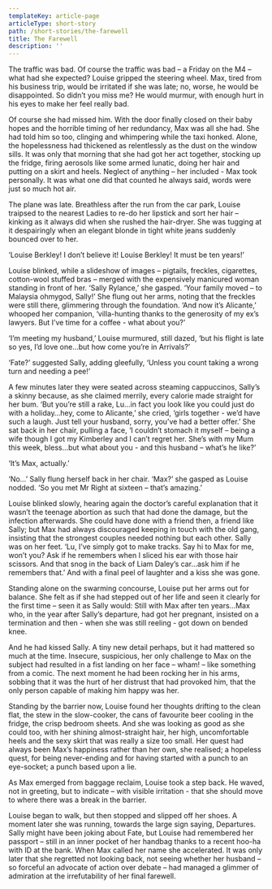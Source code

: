 ```yaml
---
templateKey: article-page
articleType: short-story
path: /short-stories/the-farewell
title: The Farewell
description: ''
---
```


The traffic was bad. Of course the traffic was bad – a Friday on the M4 – what had she expected? Louise gripped the steering wheel. Max, tired from his business trip, would be irritated if she was late; no, worse, he would be disappointed. So didn’t you miss me? He would murmur, with enough hurt in his eyes to make her feel really bad.

Of course she had missed him. With the door finally closed on their baby hopes and the horrible timing of her redundancy, Max was all she had. She had told him so too, clinging and whimpering while the taxi honked. Alone, the hopelessness had thickened as relentlessly as the dust on the window sills. It was only that morning that she had got her act together, stocking up the fridge, firing aerosols like some armed lunatic, doing her hair and putting on a skirt and heels. Neglect of anything – her included - Max took personally. It was what one did that counted he always said, words were just so much hot air.

The plane was late. Breathless after the run from the car park, Louise traipsed to the nearest Ladies to re-do her lipstick and sort her hair – kinking as it always did when she rushed the hair-dryer. She was tugging at it despairingly when an elegant blonde in tight white jeans suddenly bounced over to her.

‘Louise Berkley! I don’t believe it! Louise Berkley! It must be ten years!’

Louise blinked, while a slideshow of images – pigtails, freckles, cigarettes, cotton-wool stuffed bras – merged with the expensively manicured woman standing in front of her. ‘Sally Rylance,’ she gasped. ‘Your family moved – to Malaysia ohmygod, Sally!’ She flung out her arms, noting that the freckles were still there, glimmering through the foundation. ‘And now it’s Alicante,’ whooped her companion, ‘villa-hunting thanks to the generosity of my ex’s lawyers. But I’ve time for a coffee - what about you?’

‘I’m meeting my husband,’ Louise murmured, still dazed, ‘but his flight is late so yes, I’d love one…but how come you’re in Arrivals?’

‘Fate?’ suggested Sally, adding gleefully, ‘Unless you count taking a wrong turn and needing a pee!’

A few minutes later they were seated across steaming cappuccinos, Sally’s a skinny because, as she claimed merrily, every calorie made straight for her bum. ‘But you’re still a rake, Lu…in fact you look like you could just do with a holiday…hey, come to Alicante,’ she cried, ‘girls together - we’d have such a laugh. Just tell your husband, sorry, you’ve had a better offer.’ She sat back in her chair, pulling a face, ‘I couldn’t stomach it myself – being a wife though I got my Kimberley and I can’t regret her. She’s with my Mum this week, bless…but what about you - and this husband – what’s he like?’

‘It’s Max, actually.’

‘No…’ Sally flung herself back in her chair. ‘Max?’ she gasped as Louise nodded. ‘So you met Mr Right at sixteen – that’s amazing.’

Louise blinked slowly, hearing again the doctor’s careful explanation that it wasn’t the teenage abortion as such that had done the damage, but the infection afterwards. She could have done with a friend then, a friend like Sally; but Max had always discouraged keeping in touch with the old gang, insisting that the strongest couples needed nothing but each other. Sally was on her feet. ‘Lu, I’ve simply got to make tracks. Say hi to Max for me, won’t you? Ask if he remembers when I sliced his ear with those hair scissors. And that snog in the back of Liam Daley’s car…ask him if he remembers that.’ And with a final peel of laughter and a kiss she was gone.

Standing alone on the swarming concourse, Louise put her arms out for balance. She felt as if she had stepped out of her life and seen it clearly for the first time – seen it as Sally would: Still with Max after ten years…Max who, in the year after Sally’s departure, had got her pregnant, insisted on a termination and then - when she was still reeling - got down on bended knee.

And he had kissed Sally. A tiny new detail perhaps, but it had mattered so much at the time. Insecure, suspicious, her only challenge to Max on the subject had resulted in a fist landing on her face – wham! – like something from a comic. The next moment he had been rocking her in his arms, sobbing that it was the hurt of her distrust that had provoked him, that the only person capable of making him happy was her.

Standing by the barrier now, Louise found her thoughts drifting to the clean flat, the stew in the slow-cooker, the cans of favourite beer cooling in the fridge, the crisp bedroom sheets. And she was looking as good as she could too, with her shining almost-straight hair, her high, uncomfortable heels and the sexy skirt that was really a size too small. Her quest had always been Max’s happiness rather than her own, she realised; a hopeless quest, for being never-ending and for having started with a punch to an eye-socket; a punch based upon a lie.

As Max emerged from baggage reclaim, Louise took a step back. He waved, not in greeting, but to indicate – with visible irritation - that she should move to where there was a break in the barrier.

Louise began to walk, but then stopped and slipped off her shoes. A moment later she was running, towards the large sign saying, Departures. Sally might have been joking about Fate, but Louise had remembered her passport – still in an inner pocket of her handbag thanks to a recent hoo-ha with ID at the bank. When Max called her name she accelerated. It was only later that she regretted not looking back, not seeing whether her husband – so forceful an advocate of action over debate – had managed a glimmer of admiration at the irrefutability of her final farewell.
